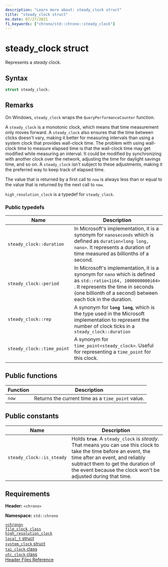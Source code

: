 ```yaml
---
description: "Learn more about: steady_clock struct"
title: "steady_clock struct"
ms.date: 07/27/2021
f1_keywords: ["chrono/std::chrono::steady_clock"]
---
```

# steady_clock struct

Represents a *steady* clock.

## Syntax

```cpp
struct steady_clock;
```

## Remarks

On Windows, `steady_clock` wraps the `QueryPerformanceCounter` function.

A `steady_clock` is a monotonic clock, which means that time measurement only moves forward. A `steady_clock` also ensures that the time between clicks doesn't vary, making it better for measuring intervals than using a system clock that provides wall-clock time. The problem with using wall-clock time to measure elapsed time is that the wall-clock time may get modified while measuring an interval. It could be modified by synchronizing with another clock over the network, adjusting the time for daylight savings time, and so on. A `steady_clock` isn't subject to these adjustments, making it the preferred way to keep track of elapsed time.

The value that is returned by a first call to `now` is always less than or equal to the value that is returned by the next call to `now`.

`high_resolution_clock` is a typedef for `steady_clock`.

### Public typedefs

|Name|Description|
|----------|-----------------|
|`steady_clock::duration`|In Microsoft's implementation, it is a synonym for `nanoseconds` which is defined as `duration<long long, nano>`. It represents a duration of time measured as billionths of a second. |
|`steady_clock::period`|In Microsoft's implementation, it is a synonym for `nano` which is defined as `std::ratio<1i64, 1000000000i64>` . It represents the time in seconds (one billionth of a second) between each tick in the duration.|
|`steady_clock::rep`|A synonym for **`long long`**, which is the type used in the Microsoft implementation to represent the number of clock ticks in a `steady_clock::duration`|
|`steady_clock::time_point`|A synonym for `time_point<steady_clock>`. Useful for representing a `time_point` for this clock. |

## Public functions

|Function|Description|
|--------------|-----------------|
|`now`|Returns the current time as a `time_point` value.|

## Public constants

|Name|Description|
|----------|-----------------|
|`steady_clock::is_steady`|Holds **`true`**. A `steady_clock` is *steady*. That means you can use this clock to take the time before an event, the time after an event, and reliably subtract them to get the duration of the event because the clock won't be adjusted during that time.|

## Requirements

**Header:** `<chrono>`

**Namespace:** `std::chrono`

[`<chrono>`](chrono.md)\
[`file_clock class`](file-clock-class.md)\
[`high_resolution_clock`](high-resolution-clock-struct.md)\
[`local_t` struct](local_t.md)\
[`system_clock` struct](system-clock-structure.md)\
[`tai_clock` class](tai-clock-class.md)\
[`utc_clock` class](utc-clock-class.md)\
[Header Files Reference](cpp-standard-library-header-files.md)